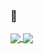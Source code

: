 ### :japanese_ogre:

<a href="">
  <img align="center" src="https://github-readme-stats.vercel.app/api?username=aydin-due&show_icons=true&card_width=20" />
</a>
<a href="https://github.com/aydin-due/github-readme-stats">
  <img align="center" src="https://github-readme-stats.vercel.app/api/top-langs/?username=aydin-due&langs_count=8&layout=compact" />
</a>
